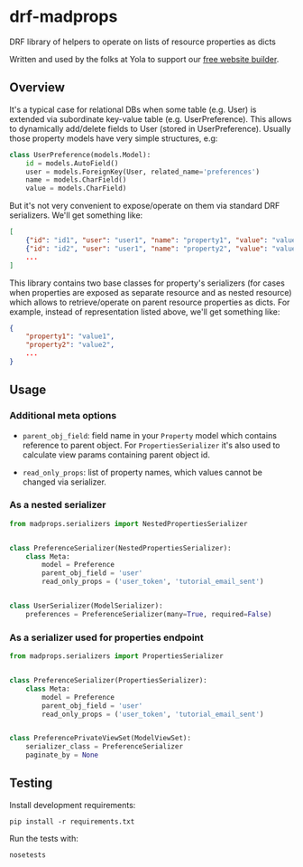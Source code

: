 # drf-madprops

DRF library of helpers to operate on lists of resource properties as dicts

Written and used by the folks at Yola to support our [free website builder][1].

## Overview

It's a typical case for relational DBs when some table (e.g. User) is
extended via subordinate key-value table (e.g. UserPreference). This allows
to dynamically add/delete fields to User (stored in UserPreference).
Usually those property models have very simple structures, e.g:

```python
class UserPreference(models.Model):
    id = models.AutoField()
    user = models.ForeignKey(User, related_name='preferences')
    name = models.CharField()
    value = models.CharField)
```

But it's not very convenient to expose/operate on them via standard DRF
serializers.  We'll get something like:

```json
[
    {"id": "id1", "user": "user1", "name": "property1", "value": "value1"},
    {"id": "id2", "user": "user1", "name": "property2", "value": "value2"}
    ...
]
```

This library contains two base classes for property's serializers (for cases
when properties are exposed as separate resource and as nested resource) which
allows to retrieve/operate on parent resource properties as dicts. For example,
instead of representation listed above, we'll get something like:

```json
{
    "property1": "value1",
    "property2": "value2",
    ...
}
```

## Usage

### Additional meta options

- `parent_obj_field`: field name in your `Property` model which contains
  reference to parent object. For `PropertiesSerializer` it's also used to
  calculate view params containing parent object id.

- `read_only_props`: list of property names, which values cannot be changed
  via serializer.

### As a nested serializer

```python
from madprops.serializers import NestedPropertiesSerializer


class PreferenceSerializer(NestedPropertiesSerializer):
    class Meta:
        model = Preference
        parent_obj_field = 'user'
        read_only_props = ('user_token', 'tutorial_email_sent')


class UserSerializer(ModelSerializer):
    preferences = PreferenceSerializer(many=True, required=False)
```

### As a serializer used for properties endpoint
```python
from madprops.serializers import PropertiesSerializer


class PreferenceSerializer(PropertiesSerializer):
    class Meta:
        model = Preference
        parent_obj_field = 'user'
        read_only_props = ('user_token', 'tutorial_email_sent')


class PreferencePrivateViewSet(ModelViewSet):
    serializer_class = PreferenceSerializer
    paginate_by = None
```

## Testing

Install development requirements:

    pip install -r requirements.txt

Run the tests with:

    nosetests


[1]:https://www.yola.com/
